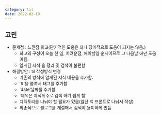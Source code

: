 ```yaml
---
category: til
date: 2022-02-10
---
```


## 고민

- 문제점 : 느낀점 회고(단기적인 도움은 되나 장기적으로 도움이 되지는 않음.)
  - 회고의 구성이 오늘 한 일, 어려운점, 해야할일 순서이므로 그 다음날 에만 도움이됨.
  - 알게된 지식 을 정리 및 검색이 불편함
- 해결방안 : til 작성방식 변경
  - 기존의 방식에 알게된 지식 내용을 추가함.
  - '#'을 붙여서 태그를 추가함
  - 'date'날짜를 추가함
  - '제목은 지식위주로 검색 하기 쉽게 함'
  - 디렉토리를 나눠야 할 필요가 있음(일단 백 프론트로 나눠서 작성)
  - 최종적으로 블로그를 개설해서 검색이 용이하게 만듬.
